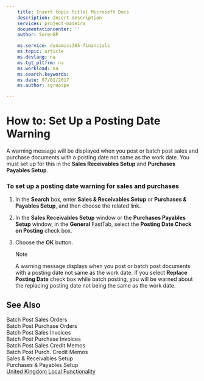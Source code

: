 ```yaml
---
    title: Insert topic title| Microsoft Docs
    description: Insert description
    services: project-madeira
    documentationcenter: ''
    author: SorenGP

    ms.service: dynamics365-financials
    ms.topic: article
    ms.devlang: na
    ms.tgt_pltfrm: na
    ms.workload: na
    ms.search.keywords:
    ms.date: 07/01/2017
    ms.author: sgroespe

---
```

# How to: Set Up a Posting Date Warning
A warning message will be displayed when you post or batch post sales and purchase documents with a posting date not same as the work date. You must set up for this in the **Sales Receivables Setup** and **Purchases Payables Setup**.  
  
### To set up a posting date warning for sales and purchases  
  
1.  In the **Search** box, enter **Sales & Receivables Setup** or **Purchases & Payables Setup**, and then choose the related link.  
  
2.  In the **Sales Receivables Setup** window or the **Purchases Payables Setup** window, in the **General** FastTab, select the **Posting Date Check on Posting** check box.  
  
3.  Choose the **OK** button.  
  
    > [!NOTE]  
    >  A warning message displays when you post or batch post documents with a posting date not same as the work date. If you select **Replace Posting Date** check box while batch posting, you will be warned about the replacing posting date not being the same as the work date.  
  
## See Also  
 Batch Post Sales Orders   
 Batch Post Purchase Orders   
 Batch Post Sales Invoices   
 Batch Post Purchase Invoices   
 Batch Post Sales Credit Memos   
 Batch Post Purch. Credit Memos   
 Sales & Receivables Setup   
 Purchases & Payables Setup   
 [United Kingdom Local Functionality](united-kingdom-local-functionality.md)